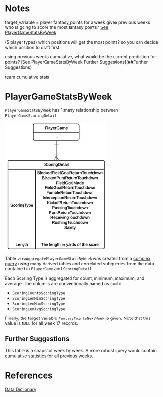 # Notes

target_variable = player fantasy_points for a week given previous weeks
who is going to score the most fantasy points?
[See PlayerGameStatsByWeek](#PlayerGameStatsByWeek)

(5 player types) which positions will get the most points? so you can decide
which position to draft first.

using previous weeks cumulative, what would be the current prediction for points?
[See PlayerGameStatsByWeek Further Suggestions](##Further Suggestions)

team cumulative stats

# PlayerGameStatsByWeek

`PlayerGameStatsByWeek` has 1:many relationship between
`PlayerGame`:`ScoringDetail`

![Entity Relationship Diagram][2]

Table `viewAggregatePlayerGameStatsByWeek` was created from a [complex query][3]
using many derived tables and correlated subqueries from the data contained in
`PlayerGame` and `ScoringDetail`

Each Scoring Type is aggregated for count, minimum, maximum, and average. The
columns are conventionally named as such:

- `ScoringCountsScoringType`
- `ScoringLenMinScoringType`
- `ScoringLenMaxScoringType`
- `ScoringLenAvgScoringType`

Finally, the target variable `FantasyPointsNextWeek` is given.
Note that this value is `NULL` for all week 17 records.

## Further Suggestions

This table is a snapshot week by week. A more robust query would contain
cumulative statistics for all previous weeks.


# References

[Data Dictionary][1]

[1]:https://fantasydata.com/resources/data-dictionary.aspx?league=nflv3
[2]:./data/PlayerGameStatsByWeek/2015/erd.png
[3]:./data/PlayerGameStatsByWeek/2015/viewAggregatePlayerGameStatsByWeek.sql
